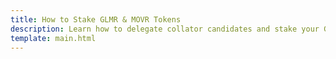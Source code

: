 ```yaml
---
title: How to Stake GLMR & MOVR Tokens
description: Learn how to delegate collator candidates and stake your GLMR and MOVR tokens to earn staking rewards on Moonbeam and Moonriver. 
template: main.html
---
```


<div class='subsection-wrapper'></div>